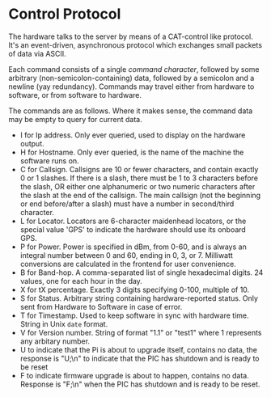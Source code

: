 # Control Protocol

The hardware talks to the server by means of a CAT-control like protocol.
It's an event-driven, asynchronous protocol which exchanges small packets of data via ASCII.

Each command consists of a single _command character_, followed by some arbitrary (non-semicolon-containing) data, followed by a semicolon and a newline (yay redundancy).
Commands may travel either from hardware to software, or from software to hardware.

The commands are as follows. Where it makes sense, the command data may be empty to query for current data.

* I for Ip address. Only ever queried, used to display on the hardware output.
* H for Hostname. Only ever queried, is the name of the machine the software runs on.
* C for Callsign. Callsigns are 10 or fewer characters, and contain exactly 0 or 1 slashes. If there is a slash, there must be 1 to 3 characters before the slash, OR either one alphanumeric or two numeric characters after the slash at the end of the callsign. The main callsign (not the beginning or end before/after a slash) must have a number in second/third character.
* L for Locator. Locators are 6-character maidenhead locators, or the special value 'GPS' to indicate the hardware should use its onboard GPS.
* P for Power. Power is specified in dBm, from 0-60, and is always an integral number between 0 and 60, ending in 0, 3, or 7. Milliwatt conversions are calculated in the frontend for user convenience.
* B for Band-hop. A comma-separated list of single hexadecimal digits. 24 values, one for each hour in the day.
* X for tX percentage. Exactly 3 digits specifying 0-100, multiple of 10.
* S for Status. Arbitrary string containing hardware-reported status. Only sent from Hardware to Software in case of error.
* T for Timestamp. Used to keep software in sync with hardware time. String in Unix `date` format.
* V for Version number. String of format "1.1" or "test1" where 1 represents any arbitary number.
* U to indicate that the Pi is about to upgrade itself, contains no data, the response is "U;\n" to indicate that the PIC has shutdown and is ready to be reset
* F to indicate firmware upgrade is about to happen, contains no data. Response is "F;\n" when the PIC has shutdown and is ready to be reset.
